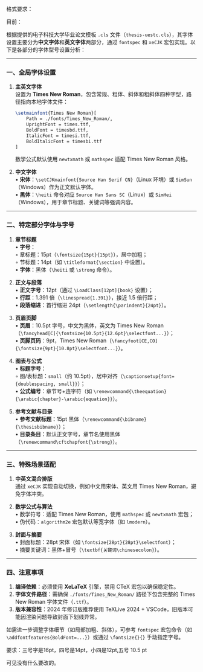 格式要求：

目前：

根据提供的电子科技大学毕业论文模板 `.cls` 文件（`thesis-uestc.cls`），其字体设置主要分为**中文字体**和**英文字体**两部分，通过 `fontspec` 和 `xeCJK` 宏包实现。以下是各部分的字体型号设置分析：

---

### **一、全局字体设置**
1. **主英文字体**  
   设置为 **Times New Roman**，包含常规、粗体、斜体和粗斜体四种字型，路径指向本地字体文件：  
   ```latex
   \setmainfont{Times New Roman}[
       Path = ./fonts/Times_New_Roman/,
       UprightFont = times.ttf,
       BoldFont = timesbd.ttf,
       ItalicFont = timesi.ttf,
       BoldItalicFont = timesbi.ttf
   ]
   ```
   数学公式默认使用 `newtxmath` 或 `mathspec` 适配 Times New Roman 风格。

2. **中文字体**  
   • **宋体**：`\setCJKmainfont{Source Han Serif CN}`（Linux 环境）或 `SimSun`（Windows）作为正文默认字体。  
   • **黑体**：`\heiti` 命令对应 `Source Han Sans SC`（Linux）或 `SimHei`（Windows），用于章节标题、关键词等强调内容。

---

### **二、特定部分字体与字号**
1. **章节标题**  
   • **字号**：  
     ◦ 章标题：15pt（`\fontsize{15pt}{15pt}`），居中加粗；  
     ◦ 节标题：14pt（如 `\titleformat{\section}` 中设置）。  
   • **字体**：黑体（`\heiti` 或 `\strong` 命令）。

2. **正文与段落**  
   • **正文字号**：12pt（通过 `\LoadClass[12pt]{book}` 设置）；  
   • **行距**：1.391 倍（`\linespread{1.391}`），接近 1.5 倍行距；  
   • **段落缩进**：首行缩进 24pt（`\setlength{\parindent}{24pt}`）。

3. **页眉页脚**  
   • **页眉**：10.5pt 字号，中文为黑体，英文为 Times New Roman（`\fancyhead[C]{\fontsize{10.5pt}{12.6pt}\selectfont...}`）；  
   • **页脚页码**：9pt，Times New Roman（`\fancyfoot[CE,CO]{\fontsize{9pt}{10.8pt}\selectfont...}`）。

4. **图表与公式**  
   • **标题字号**：  
     ◦ 图/表标题：`small`（约 10.5pt），居中对齐（`\captionsetup{font={doublespacing, small}}`）；  
   • **公式编号**：章节号+连字符（如 `\renewcommand{\theequation}{\arabic{chapter}-\arabic{equation}}`）。

5. **参考文献与目录**  
   • **参考文献标题**：15pt 黑体（`\renewcommand{\bibname}{\thesisbibname}`）；  
   • **目录条目**：默认正文字号，章节名使用黑体（`\renewcommand\cftchapfont{\strong}`）。

---

### **三、特殊场景适配**
1. **中英文混合排版**  
   通过 `xeCJK` 实现自动切换，例如中文用宋体、英文用 Times New Roman，避免字体冲突。

2. **数学公式与算法**  
   • 数学符号：适配 Times New Roman，使用 `mathspec` 或 `newtxmath` 宏包；  
   • 伪代码：`algorithm2e` 宏包默认等宽字体（如 `lmodern`）。

3. **封面与摘要**  
   • 封面标题：28pt 宋体（如 `\fontsize{28pt}{28pt}\selectfont`）；  
   • 摘要关键词：黑体+冒号（`\textbf{关键词\chinesecolon}`）。

---

### **四、注意事项**
1. **编译依赖**：必须使用 **XeLaTeX** 引擎，禁用 CTeX 宏包以确保稳定性。  
2. **字体文件路径**：需确保 `./fonts/Times_New_Roman/` 路径下包含完整的 Times New Roman 字体文件（`.ttf`）。  
3. **版本兼容性**：2024 年修订版推荐使用 TeXLive 2024 + VSCode，旧版本可能因渲染问题导致封面下划线异常。

如需进一步调整字体细节（如局部加粗、斜体），可参考 `fontspec` 宏包命令（如 `\addfontfeatures{BoldFont=...}`）或通过 `\fontsize{}{}` 手动指定字号。

要求：三号字是16pt，四号是14pt，小四是12pt,五号	10.5 pt

可见没有什么要改的。